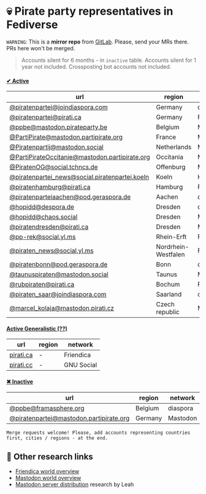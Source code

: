 

# :skull: Pirate party representatives in Fediverse

`WARNING`: This is a __mirror repo__ from [GitLab](https://gitlab.com/distributopia/caramba). Please, send your MRs there. PRs here won't be merged.

> Accounts silent for 6 months - in `inactive` table. Accounts silent for 1 year not included. Crossposting bot accounts not included.

#### [✔ Active](active)
|**url**|**region**|**network**|
|-------|----------|-----------|
|[@piratenpartei@joindiaspora.com](https://joindiaspora.com/u/piratenpartei)|Germany|diaspora|
|[@piratenpartei@pirati.ca](https://pirati.ca/profile/piratenpartei)|Germany|Friendica|
|[@ppbe@mastodon.pirateparty.be](https://mastodon.pirateparty.be/@ppbe)|Belgium|Mastodon|
|[@PartiPirate@mastodon.partipirate.org](https://mastodon.partipirate.org/@PartiPirate)|France|Mastodon|
|[@Piratenpartij@mastodon.social](https://mastodon.social/@Piratenpartij)|Netherlands|Mastodon|
|[@PartiPirateOccitanie@mastodon.partipirate.org](https://mastodon.partipirate.org/@PartiPirateOccitanie)|Occitania|Mastodon|
|[@PiratenOG@social.tchncs.de](https://social.tchncs.de/@PiratenOG)|Offenburg|Mastodon|
|[@piratenpartei_news@social.piratenpartei.koeln](https://social.piratenpartei.koeln/channel/piratenpartei_news)|Koeln|Hubzilla|
|[@piratenhamburg@pirati.ca](https://pirati.ca/profile/piratenhamburg)|Hamburg|Friendica|
|[@piratenparteiaachen@pod.geraspora.de](https://pod.geraspora.de/u/piratenparteiaachen)|Aachen|diaspora|
|[@hopidd@despora.de](https://despora.de/u/hopidd)|Dresden|diaspora|
|[@hopidd@chaos.social](https://chaos.social/@hopidd)|Dresden|Mastodon|
|[@piratendresden@pirati.ca](https://pirati.ca/profile/piratendresden)|Dresden|Mastodon|
|[@pp-rek@social.yl.ms](https://social.yl.ms/profile/pp-rek)|Rhein-Erft|Friendica|
|[@piraten_news@social.yl.ms](https://social.yl.ms/profile/piraten_news)|Nordrhein-Westfalen|Friendica|
|[@piratenbonn@pod.geraspora.de](https://pod.geraspora.de/u/piratenbonn)|Bonn|diaspora|
|[@taunuspiraten@mastodon.social](https://mastodon.social/@taunuspiraten)|Taunus|Mastodon|
|[@rubpiraten@pirati.ca](https://pirati.ca/profile/rubpiraten)|Bochum|Friendica|
|[@piraten_saar@joindiaspora.com](https://joindiaspora.com/u/piraten_saar)|Saarland|diaspora|
|[@marcel_kolaja@mastodon.pirati.cz](https://mastodon.pirati.cz)|Czech republic|Mastodon|

#### [Active Generalistic (??)](active-generalistic)
|**url**|**region**|**network**|
|-------|----------|-----------|
|[pirati.ca](https://pirati.ca)|-|Friendica|
|[pirati.cc](https://pirati.cc/main/all)|-|GNU Social|

#### [✖ Inactive](inactive)
|**url**|**region**|**network**|
|-------|----------|-----------|
|[@ppbe@framasphere.org](https://framasphere.org/u/ppbe)|Belgium|diaspora|
|[@piratenpartei@mastodon.partipirate.org](https://mastodon.partipirate.org/@piratenpartei)|Germany|Mastodon|

`Merge requests welcome! Please, add accounts representing countries first, cities / regions - at the end.`

## 🌟 Other research links
- [Friendica world overview](https://gitlab.com/distributopia/friendica-world-overview)
- [Mastodon world overview](https://gitlab.com/distributopia/masto-world-overview)
- [Mastodon server distribution](https://chaos.social/@leah/99837391793032137) research by Leah
